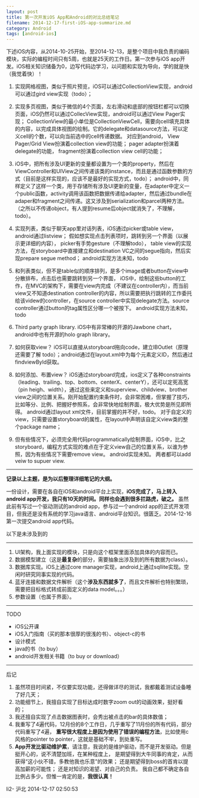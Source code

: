 ```yaml
---
layout: post
title: 第一次开发iOS App和Android的对比总结笔记
filename: 2014-12-17-first-iOS-app-summarize.md
category: Android
tags: [android-ios]
---
```


下述iOS内容，从2014-10-25开始，至2014-12-13，是整个项目中我负责的编码模块，实际的编程时间只有5周，也就是25天的工作日。第一次参与iOS app开发。iOS相关知识储备为0，边写代码边学习，以问题和实现为导向，学的就是快（我觉着快）！

<!-- more -->

1. 实现网格视图，类似于照片预览，iOS可以通过CollectionView实现，android可以通过gird view实现（todo）；

2. 实现多页视图，类似于微信的4个页面，左右滑动和底部的按钮栏都可以切换页面，iOS仍然可以通过CollecView实现，android可以通过View Pager实现；
CollectionView的最小单位是CollectionViewCell，需要向cell填充具体的内容，以完成具体视图的绘制。它的delegate和datasource方法，可以定义cell的个数，可以向当前选中的cell传递数据。
对应到android，
View Pager/Grid View扮演着collection view的功能；
pager adapter扮演着delegate的功能，
fragment扮演着collection view cell的功能；

3. iOS中，把所有涉及UI更新的变量都设置为一个类的property，然后在ViewController和UIView之间传递该类的instance，而且是通过函数参数的方式（目前是这样实现的，应该不是最好的实现方式，todo）；
android中，同样定义了这样一个类，用于存储所有涉及UI更新的变量，在adapter中定义一个public函数，activity调用该函数把数据传递给adapter，然后通过bundle在adaper和fragment之间传递。这又涉及到serialization和parcel两种方法。
（之所以不传递object，有人提到resume后object就消失了，不理解，todo）。

4. 实现列表，类似于聊天app里对话列表，iOS通过picker或table view，android通过listview；
假如想实现点击列表项时，跳转到另一个界面（以展示更详细的内容），
picker有手势gesture（不理解todo），
table view的实现方法，在storyboard中直接建立和destination VC之间的segue指向，然后实现prepare segue method；
android实现方法未知，todo

5. 和列表类似，但不是table似的顺序排列，是多个image或者button在view中分散排布，点击后也需要跳转到另一个界面，
iOS中，绘制这些button的工作，在MVC的架构下，需要在view内完成（不建议在controller内），而当前view又不知道destination controller的内容，所以需要把执行跳转的工作委托给该videw的controller，在source controller中实现delegate方法。source controller通过button的tag属性区分哪一个被按下。
android实现方法未知，todo

6. Third party graph library. iOS中有非常棒的开源的Jawbone chart，android中也有开源的holo graph library。

7. 如何获取view？ iOS可以直接从storyboard拖向code，建立IBOutlet（原理还需要了解 todo）；android通过在layout.xml中为每个元素定义ID，然后通过findviewById获取。

8. 如何添加、布置view？ iOS通过storyboard完成，ios定义了各种constraints（leading、trailing、top、bottom、centerX、centerY），还可以定死高宽（pin heigh、width），通过这些来定义和superview、childview、brother view之间的位置关系。刚开始配置约束条件时，会非常困难，但掌握了技巧，比如等分、比例、把握好参照系，会非常快地绘制界面，极大优势是所见即所得。
android通过layout xml文件，目前掌握的并不好，todo。
对于自定义的view，只需要设置storyboard的属性，在layout中声明该自定义view类的整个package name；

9. 但有些情况下，必须完全用代码programmatically绘制界面，iOS中，比之storyboard，编程方式实现的难点在于定义view自己的位置关系，以谁为参照，因为有些情况下需要remove view。
android实现未知。
两者都可以add veiw to supuer view.

------

**记录以上主题，是为以后整理详细笔记的大纲。**

一份设计，需要在各自在iOS和android平台上实现，**iOS完成了，马上转入android app开发，我只有10天的时间。同样也会遇到很多拦路虎，破之。**
虽然此前有写过一个驱动测试的android app，参与过一个android app的正式开发项目，但我还是没有系统的学习java语言、android平台知识。很匮乏。2014-12-16第一次提交android app代码。

以下是未涉及到的

-----

1. UI架构，我上面实现的模块，只是向这个框架里面添加具体的内容而已。
2. 数据模型建立（这是**最复杂**的部分，需要抽象出涉及到的所有数据为class）。
3. 数据库实现。iOS上通过core manager实现，android上通过sqllite实现。空闲时研究同事实现的代码。
4. 蓝牙连接和数据文件解析（这个**涉及东西就多了**，而且文件解析也特别繁琐，需要把目标格式转成前面定义的data model。。。）
5. 参数设置（也属于界面）。

------

TODO

- iOS公开课
- iOS入门指南（买的那本很厚的很浅的书）、object-c的书
- 设计模式
- java的书（to buy）
- android开发相关书籍（to buy or download）

------

后记

1. 虽然项目时间紧，不仅要实现功能，还得做详尽的测试，我都戴着测试设备睡了好几天；
2. 功能细节上，我擅自实现了目标达成时数字zoom out的动画效果，挺好看的；
3. 我还擅自实现了点击数据图表时，会秀出被点击的bar的具体数值；
4. 我重写了4遍代码，12月份的8个工作日，几乎重写了11月份的所有代码，部分代码重写了4遍，
**重写很大程度上是因为使用了错误的编程方法**，比如使用c风格的pointer to pointer，这就是基础不牢，到处重写。
5. **App开发比驱动维护累**，请注意，我说的是维护驱动，而不是开发驱动。但是挺开心的，说不清楚加班，在某种程度上，
是期望得到大牛同事的肯定，从而获得“这小伙不错，多教他我也乐意”的效果；
还是期望得到boss的首肯以提高加薪的可能性；
还是对知识的渴望、对自己的负责。
我自己都不确定各自比例占多少。但惟一肯定的是，**我很认真！**

li2- 沪北
2014-12-17 02:50:53 

